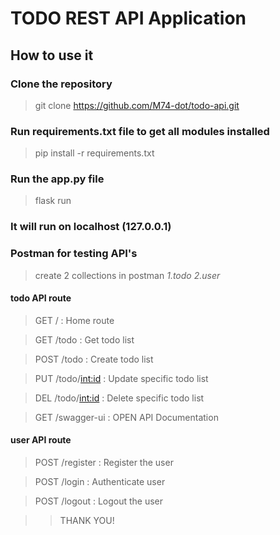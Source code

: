 # TODO REST API Application

## How to use it

### Clone the repository
> git clone https://github.com/M74-dot/todo-api.git

### Run requirements.txt file to get all modules installed
> pip install -r requirements.txt

### Run the app.py file
> flask run

### It will run on localhost (127.0.0.1)

### Postman for testing API's
> create 2 collections in postman _1.todo_ _2.user_

#### todo API route

> GET / : Home route

> GET /todo : Get todo list

> POST /todo : Create todo list

> PUT /todo/<int:id> : Update specific todo list

> DEL /todo/<int:id> : Delete specific todo list

> GET /swagger-ui : OPEN API Documentation

#### user API route

> POST /register : Register the user

> POST /login : Authenticate user

> POST /logout : Logout the user


>> THANK YOU!